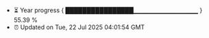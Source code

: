 - ⏳ Year progress { ████████████████▁▁▁▁▁▁▁▁▁▁▁▁▁▁ } 55.39 %
- ⏰ Updated on Tue, 22 Jul 2025 04:01:54 GMT

